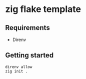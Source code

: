 # zig flake template

## Requirements

- Direnv

## Getting started

```
direnv allow
zig init .
```
